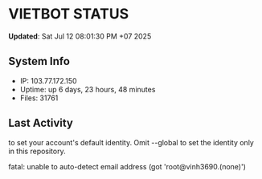 # VIETBOT STATUS
**Updated**: Sat Jul 12 08:01:30 PM +07 2025

## System Info
- IP: 103.77.172.150
- Uptime: up 6 days, 23 hours, 48 minutes
- Files: 31761

## Last Activity

to set your account's default identity.
Omit --global to set the identity only in this repository.

fatal: unable to auto-detect email address (got 'root@vinh3690.(none)')
